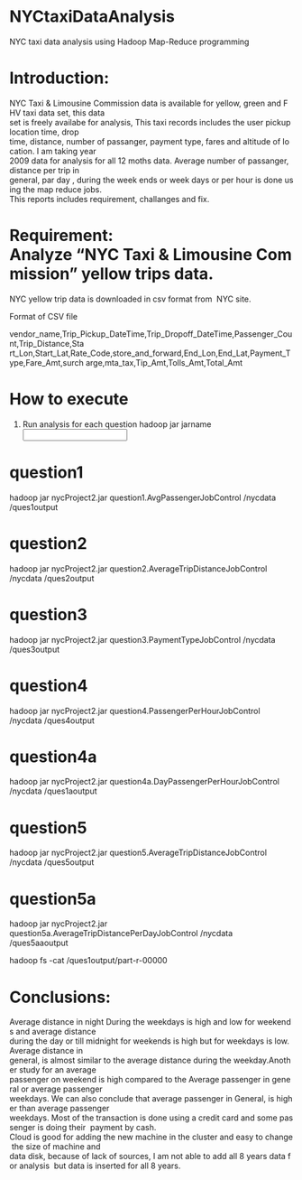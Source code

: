 # NYCtaxiDataAnalysis
NYC taxi data analysis using Hadoop Map-Reduce programming

# Introduction:
NYC Taxi & Limousine Commission data is available for yellow, green and FHV taxi data set, this data 
set is freely availabe for analysis, This taxi records includes the user pickup location time, drop time, distance, number of passanger, payment type, fares and altitude of location. I am taking year 2009 data for analysis for all 12 moths data. Average number of passanger, distance per trip in general, par day , during the week ends or week days or per hour is done using the map reduce jobs. This reports includes requirement, challanges and fix.

# Requirement: Analyze “NYC Taxi & Limousine Commission” yellow trips data.

NYC yellow trip data is downloaded in csv format from  NYC site.

Format of CSV file 

vendor_name,Trip_Pickup_DateTime,Trip_Dropoff_DateTime,Passenger_Count,Trip_Distance,Sta rt_Lon,Start_Lat,Rate_Code,store_and_forward,End_Lon,End_Lat,Payment_Type,Fare_Amt,surch arge,mta_tax,Tip_Amt,Tolls_Amt,Total_Amt

# How to execute
1. Run analysis for each question
hadoop jar jarname <Main class> <Input path directory>  <output path directory>

# question1

hadoop jar nycProject2.jar question1.AvgPassengerJobControl /nycdata /ques1output

# question2

hadoop jar nycProject2.jar question2.AverageTripDistanceJobControl /nycdata /ques2output

# question3

hadoop jar nycProject2.jar question3.PaymentTypeJobControl /nycdata /ques3output

# question4

hadoop jar nycProject2.jar question4.PassengerPerHourJobControl /nycdata /ques4output

# question4a

hadoop jar nycProject2.jar question4a.DayPassengerPerHourJobControl /nycdata /ques1aoutput

# question5

hadoop jar nycProject2.jar question5.AverageTripDistanceJobControl /nycdata /ques5output

# question5a

hadoop jar nycProject2.jar question5a.AverageTripDistancePerDayJobControl /nycdata /ques5aaoutput

hadoop fs -cat /ques1output/part-r-00000



# Conclusions: 

Average distance in night During the weekdays is high and low for weekends and average distance during the day or till midnight for weekends is high but for weekdays is low. Average distance in general, is almost similar to the average distance during the weekday.Another study for an average passenger on weekend is high compared to the Average passenger in general or average passenger weekdays. We can also conclude that average passenger in General, is higher than average passenger 
weekdays. Most of the transaction is done using a credit card and some passenger is doing their 
payment by cash. Cloud is good for adding the new machine in the cluster and easy to change the size
of machine and data disk, because of lack of sources, I am not able to add all 8 years data for analysis 
but data is inserted for all 8 years.
